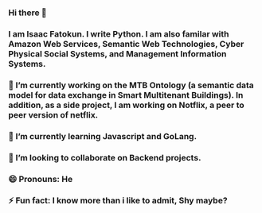### Hi there 👋

### I am Isaac Fatokun. I write Python. I am also familar with Amazon Web Services, Semantic Web Technologies, Cyber Physical Social Systems, and Management Information Systems. 

### 🔭 I’m currently working on the MTB Ontology (a semantic data model for data exchange in Smart Multitenant Buildings). In addition, as a side project, I am working on Notflix, a peer to peer version of netflix.

### 🌱 I’m currently learning  Javascript and GoLang.

### 👯 I’m looking to collaborate on Backend projects.

### 😄 Pronouns: He

### ⚡ Fun fact: I know more than i like to admit, Shy maybe? 

<!--
**Isafatokun/Isafatokun** is a ✨ _special_ ✨ repository because its `README.md` (this file) appears on your GitHub profile.

Here are some ideas to get you started:

- 🔭 I’m currently working on ...
- 🌱 I’m currently learning ...
- 👯 I’m looking to collaborate on ...
- 🤔 I’m looking for help with ...
- 💬 Ask me about ...
- 📫 How to reach me: ...
- 😄 Pronouns: ...
- ⚡ Fun fact: ...
-->
